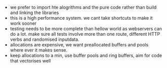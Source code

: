 - we prefer to import hte alogrithms and the pure code rather than build and linking the libraries
- this is a high performance system. we cant take shortcuts to make it work sooner
- testing needs to be more complete than hellow world as webservers can do a lot. make sure all tests involve more than one route, different HTTP verbs and randomised inputdata.
- allocations are expensive, we want preallocated buffers and pools where ever it makes sense.
- keep allocations to a min, use buffer pools and ring buffers, aim for code that vectorises well